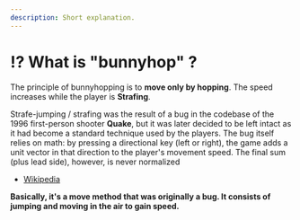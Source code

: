 ```yaml
---
description: Short explanation.
---
```


# ⁉ What is "bunnyhop" ?

The principle of bunnyhopping is to **move only by hopping**. The speed increases while the player is **Strafing**.

Strafe-jumping / strafing was the result of a bug in the codebase of the 1996 first-person shooter **Quake**, but it was later decided to be left intact as it had become a standard technique used by the players. The bug itself relies on math: by pressing a directional key (left or right), the game adds a unit vector in that direction to the player's movement speed. The final sum (plus lead side), however, is never normalized

* [Wikipedia](https://fr.wikipedia.org/wiki/Strafe-jumping)

**Basically, it's a move method that was originally a bug. It consists of jumping and moving in the air to gain speed.**
